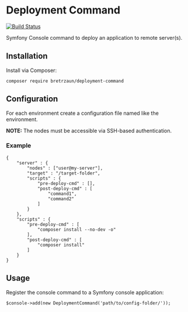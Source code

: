 # Deployment Command

[![Build Status](https://travis-ci.org/bretrzaun/DeploymentCommand.svg?branch=master)](https://travis-ci.org/bretrzaun/DeploymentCommand)

Symfony Console command to deploy an application to remote server(s).

## Installation

Install via Composer:

```composer require bretrzaun/deployment-command```

## Configuration

For each environment create a configuration file named like the environment.

**NOTE:** The nodes must be accessible via SSH-based authentication.

### Example

```
{
    "server" : {
        "nodes" : ["user@my-server"],
        "target" : "/target-folder",
        "scripts" : {
            "pre-deploy-cmd" : [],
            "post-deploy-cmd" : [
                "command1",
                "command2"
            ]
        }
    },
    "scripts" : {
        "pre-deploy-cmd" : [
            "composer install --no-dev -o"
        ],
        "post-deploy-cmd" : [
            "composer install"
        ]
    }
}
```

## Usage

Register the console command to a Symfony console application:

```
$console->add(new DeploymentCommand('path/to/config-folder/'));
```
